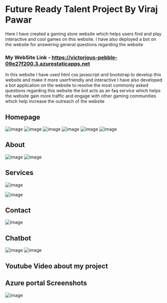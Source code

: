 # Future Ready Talent Project By Viraj Pawar 

Here I have created a gaming store website which helps users find and play interactive and cool games on this website. I have also deployed a bot on the website for answering general questions regarding the website
### My WebSite Link -  https://victorious-pebble-09e27f200.3.azurestaticapps.net
In this website I have used html css javascript and bootstrap to develop this website and make it more userfriendly and interactive
I have also developed a bot application on the website to resolve the most commonly asked questions regarding this website
the bot acts as an faq service which helps the website gain more traffic and engage with other gaming communities which help increase the outreach of the website
## Homepage
![image](https://github.com/codex10101010/gaming_store-starter/assets/95994221/dc1c1e6c-75d6-4ed8-96b5-c09747f38bef)
![image](https://github.com/codex10101010/gaming_store-starter/assets/95994221/3514e164-1ed6-40b1-a718-c38298e4d741)
![image](https://github.com/codex10101010/gaming_store-starter/assets/95994221/6476cc97-79a3-4156-b0fc-018696c6191f)
![image](https://github.com/codex10101010/gaming_store-starter/assets/95994221/2d6391cf-f5f2-42a7-9af5-0f6a1d60ccae)
![image](https://github.com/codex10101010/gaming_store-starter/assets/95994221/5e0097e9-971b-489a-a09e-2841d0d70f8f)
![image](https://github.com/codex10101010/gaming_store-starter/assets/95994221/eaf3a4ee-7df7-4661-84c2-cd70929b5235)




## About
![image](https://github.com/codex10101010/gaming_store-starter/assets/95994221/6067d4c0-65d7-4eed-812d-73a0a01567a7)
![image](https://github.com/codex10101010/gaming_store-starter/assets/95994221/4e5bdaf0-be02-4014-b9e2-6d9e2718f275)

## Services
![image](https://github.com/codex10101010/gaming_store-starter/assets/95994221/9af22308-1d4a-40d8-8646-7b9421f16c30)

![image](https://github.com/codex10101010/gaming_store-starter/assets/95994221/c9d262b8-b488-47b0-9c3d-d76e535ae9d1)

## Contact
![image](https://github.com/codex10101010/gaming_store-starter/assets/95994221/132b894e-5c09-4b27-8069-40100c3a579a)

## Chatbot 
![image](https://github.com/codex10101010/gaming_store-starter/assets/95994221/98d5b147-2aa1-4a71-b0ed-c2041fabe917)
![image](https://github.com/codex10101010/gaming_store-starter/assets/95994221/8e52f40a-b5e4-4da0-b897-c5479a6fb2ce)



## Youtube Video about my project


## Azure portal Screenshots
![image](https://github.com/codex10101010/gaming_store-starter/assets/95994221/0aa432fa-a4b0-4dca-b83d-de49223e9ac6)
